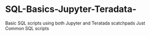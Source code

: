 # SQL-Basics-Jupyter-Teradata-
Basic SQL scripts using both Jupyter and Teratada scatchpads
Just Common SQL scripts
